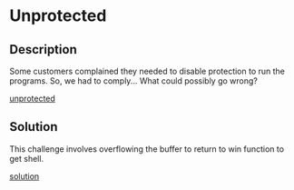 # Unprotected

## Description

Some customers complained they needed to disable protection to run the programs.
So, we had to comply... What could possibly go wrong?


[unprotected](./unprotected.zip)

## Solution

This challenge involves overflowing the buffer to return to win function to get shell.

[solution](./solve.py)

